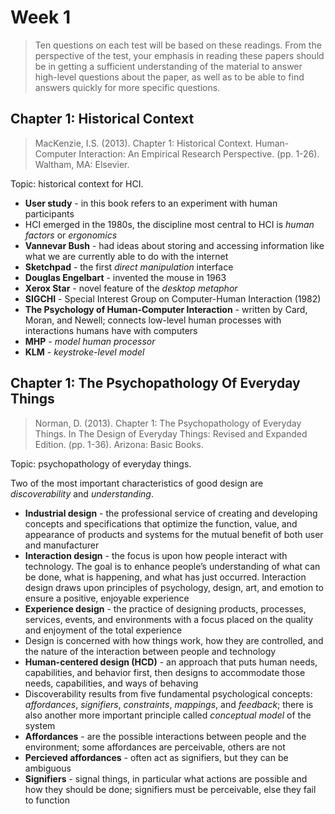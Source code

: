 # Week 1

> Ten questions on each test will be based on these readings. From the perspective of the test, your emphasis in reading these papers should be in getting a sufficient understanding of the material to answer high-level questions about the paper, as well as to be able to find answers quickly for more specific questions.

## Chapter 1: Historical Context

> MacKenzie, I.S. (2013). Chapter 1: Historical Context. Human-Computer Interaction: An Empirical Research Perspective. (pp. 1-26). Waltham, MA: Elsevier.

Topic: historical context for HCI.

- **User study** - in this book refers to an experiment with human participants
- HCI emerged in the 1980s, the discipline most central to HCI is _human factors_ or _ergonomics_
- **Vannevar Bush** - had ideas about storing and accessing information like what we are currently able to do with the internet
- **Sketchpad** - the first _direct manipulation_ interface
- **Douglas Engelbart** - invented the mouse in 1963
- **Xerox Star** - novel feature of the _desktop metaphor_
- **SIGCHI** - Special Interest Group on Computer-Human Interaction (1982)
- **The Psychology of Human-Computer Interaction** - written by Card, Moran, and Newell; connects low-level human processes with interactions humans have with computers
- **MHP** - _model human processor_
- **KLM** - _keystroke-level model_

## Chapter 1: The Psychopathology Of Everyday Things

> Norman, D. (2013). Chapter 1: The Psychopathology of Everyday Things. In The Design of Everyday Things: Revised and Expanded Edition. (pp. 1-36). Arizona: Basic Books.

Topic: psychopathology of everyday things.

Two of the most important characteristics of good design are _discoverability_ and _understanding_.

- **Industrial design** - the professional service of creating and developing concepts and specifications that optimize the function, value, and appearance of products and systems for the mutual benefit of both user and manufacturer
- **Interaction design** - the focus is upon how people interact with technology. The goal is to enhance people’s understanding of what can be done, what is happening, and what has just occurred. Interaction design draws upon principles of psychology, design, art, and emotion to ensure a positive, enjoyable experience
- **Experience design** - the practice of designing products, processes, services, events, and environments with a focus placed on the quality and enjoyment of the total experience
- Design is concerned with how things work, how they are controlled, and the nature of the interaction between people and technology
- **Human-centered design (HCD)** - an approach that puts human needs, capabilities, and behavior first, then designs to accommodate those needs, capabilities, and ways of behaving
- Discoverability results from five fundamental psychological concepts: _affordances_, _signifiers_, _constraints_, _mappings_, and _feedback_; there is also another more important principle called _conceptual model_ of the system
- **Affordances** - are the possible interactions between people and the environment; some affordances are perceivable, others are not
- **Percieved affordances** - often act as signifiers, but they can be ambiguous
- **Signifiers** - signal things, in particular what actions are possible and how they should be done; signifiers must be perceivable, else they fail to function
